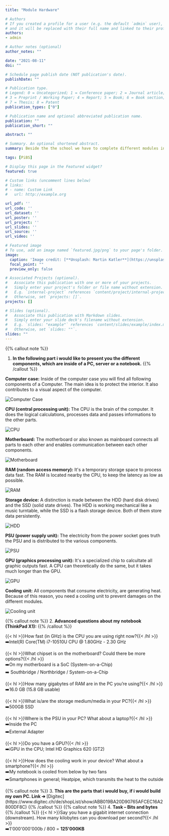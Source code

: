 ```yaml
---
title: "Module Hardware"

# Authors
# If you created a profile for a user (e.g. the default `admin` user), write the username (folder name) here 
# and it will be replaced with their full name and linked to their profile.
authors:
- admin

# Author notes (optional)
author_notes: ""

date: "2021-08-11"
doi: ""

# Schedule page publish date (NOT publication's date).
publishDate: ""

# Publication type.
# Legend: 0 = Uncategorized; 1 = Conference paper; 2 = Journal article;
# 3 = Preprint / Working Paper; 4 = Report; 5 = Book; 6 = Book section;
# 7 = Thesis; 8 = Patent
publication_types: ["0"]

# Publication name and optional abbreviated publication name.
publication: ""
publication_short: ""

abstract: ""

# Summary. An optional shortened abstract.
summary: Beside the the school we have to complete different modules in our company. The first topic is about Hardware.

tags: [PiBS]

# Display this page in the Featured widget?
featured: true

# Custom links (uncomment lines below)
# links:
# - name: Custom Link
#   url: http://example.org

url_pdf: ''
url_code: ''
url_dataset: ''
url_poster: ''
url_project: ''
url_slides: ''
url_source: ''
url_video: ''

# Featured image
# To use, add an image named `featured.jpg/png` to your page's folder. 
image:
  caption: 'Image credit: [**Unsplash: Martin Katler**](https://unsplash.com/photos/7wCxlBfGMdk)'
  focal_point: ""
  preview_only: false

# Associated Projects (optional).
#   Associate this publication with one or more of your projects.
#   Simply enter your project's folder or file name without extension.
#   E.g. `internal-project` references `content/project/internal-project/index.md`.
#   Otherwise, set `projects: []`.
projects: []

# Slides (optional).
#   Associate this publication with Markdown slides.
#   Simply enter your slide deck's filename without extension.
#   E.g. `slides: "example"` references `content/slides/example/index.md`.
#   Otherwise, set `slides: ""`.
slides: ""
---
```

{{% callout note %}}
  1. <b> In the following part i would like to present you the different components, which are inside of a PC, server or a notebook.</b>
{{% /callout %}}

<b>Computer case:</b> Inside of the computer case you will find all following components of a Computer. The main idea is to protect the interior. It also contributes to a visual aspect of the computer.

![Computer Case](computer-case.jpg "<b>Computer case</b> (Unsplash: Onur Binay)")

<b>CPU (central processing unit):</b> The CPU is the brain of the computer. It does the logical calculations, processes data and passes informations to the other parts.

![CPU](processor.jpg "<b>CPU</b> (Unsplash: Fidel Fernando)")

<b>Motherboard:</b> The motherboard or also known as mainboard connects all parts to each other and enables communication between each other components.

![Motherboard](motherboard.jpg "<b>motherboard</b> (Unsplash: Thomas Jensen)")

<b>RAM (random access memory):</b> It's a temporary storage space to process data fast. The RAM is located nearby the CPU, to keep the latency as low as possible.

![RAM](ram.jpg "<b>RAM</b> (Unsplash: Luan Gjokaj)")

<b>Storage device:</b> A distinction is made between the HDD (hard disk drives) and the SSD (solid state drives). The HDD is working mechanical like a music turntable, while the SSD is a flash storage device. Both of them store data persistently.

![HDD](hdd.jpg "<b>HDD</b> (Unsplash: Art Wall - Kittenprint)")

<b>PSU (power supply unit):</b> The electricity from the power socket goes truth the PSU and is distributed to the various components.

![PSU](psu.jpg "<b>PSU</b> (Unsplash: Luke Hodde)")

<b>GPU (graphics processing unit):</b> It's a specialized chip to calcultate all graphic outputs fast. A CPU can theoretically do the same, but it takes much longer than the GPU.

![GPU](gpu.jpg "<b>GPU</b> (Unsplash: Nana Dua)")

<b>Cooling unit:</b> All components that consume electricity, are generating heat. Because of this reason, you need a cooling unit to prevent damages on the different modules.

![Cooling unit](cooling-unit.jpg "<b>Cooling unit</b> (Unsplash: Barez Omer)")

{{% callout note %}}
  2. <b>Advanced questions about my notebook (ThinkPad X1):</b>
{{% /callout %}}

{{< hl >}}How fast (in GHz) is the CPU you are using right now?{{< /hl >}}<br>
➡️Intel(R) Core(TM) i7-10510U CPU @ 1.80GHz - 2.30 GHz
<p></p>
{{< hl >}}What chipset is on the motherboard? Could there be more options?{{< /hl >}}<br>
➡️On my motherboard is a SoC (System-on-a-Chip)<br>
➡️ Southbridge / Northbridge / System-on-a-Chip
<p></p>
{{< hl >}}How many gigabytes of RAM are in the PC you’re using?{{< /hl >}}<br>
➡️16.0 GB (15.8 GB usable)
<p></p>
{{< hl >}}What is/are the storage medium/media in your PC?{{< /hl >}}<br>
➡️500GB SSD
<p></p>
{{< hl >}}Where is the PSU in your PC? What about a laptop?{{< /hl >}}<br>
➡️Inside the PC<br>
➡️External Adapter
<p></p>
{{< hl >}}Do you have a GPU?{{< /hl >}}<br>
➡️iGPU in the CPU; Intel HD Graphics 620 (GT2)
<p></p>
{{< hl >}}How does the cooling work in your device? What about a smartphone?{{< /hl >}}<br>
➡️My notebook is cooled from below by two fans<br>
➡️Smartphones in general; Heatpipe, which transmits the heat to the outside<br>
<p></p>
{{% callout note %}}
  3. <b> This are the parts that i would buy, if i would build my own PC. Link ➔</b>
  [Digitec](https://www.digitec.ch/de/shopList/show/ABB019BA20D90765AFCEC16A2800DF8C)
{{% /callout %}}
{{% callout note %}}
  4. <b>Task – Bits and bytes</b>
{{% /callout %}}
{{< hl >}}Say you have a gigabit internet connection (downstream). How many kilobytes can you download per second?{{< /hl >}}<br>
➡️1'000'000'000b / 800 = <b>125'000KB</b>